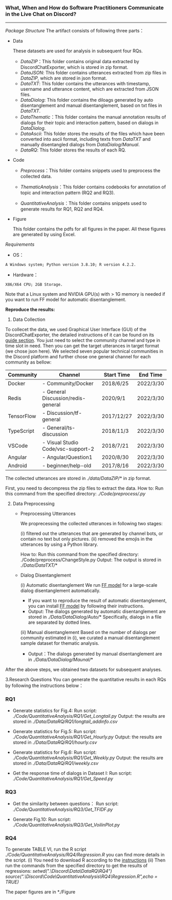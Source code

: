 ### What, When and How do Software Practitioners Communicate in the Live Chat on Discord?

---
*Package Structure*
The artifact consists of following three parts：
- Data
  
  These datasets are used for analysis in subsequent four RQs.

  - *DataZIP*：This folder contains original data extracted by DiscordChatExporter, which is stored in zip format.
  - *DataJSON*: This folder contains utterances extracted from zip files in *DataZIP*, which are stored in json format.
  - *DataTXT*: This folder contains the utterances with timestamp, username and utterance content, which are extracted from JSON files.
  - *DataDialog*: This folder contains the diloags generated by auto disentanglement and manual disentanglement, based on txt files in *DataTXT*.
  - *DataThematic*：This folder contains the manual annotation results of dialogs for their topic and interaction pattern, based on dialogs in *DataDialog*.
  - *DataAscii*: This folder stores the results of the files which have been converted into ascii format, including texts from *DataTXT* and manually disentangled dialogs from *DataDialog/Manual*.
  - *DataRQ*: This folder stores the results of each RQ.
  
- Code

  - *Preprocess*：This folder contains snippets used to preprocess the collected data.

  - *ThematicAnalysis*：This folder contains codebooks for annotation of topic and interaction pattern (RQ2 and RQ3).
  
  - *QuantitativeAnalysis*：This folder contains snippets used to generate results for RQ1, RQ2 and RQ4.

- Figure

  This folder contains the pdfs for all figures in the paper. All these figures are generated by using Excel.

*Requirements*

- OS：
~~~
A Windows system; Python version 3.8.10; R version 4.2.2.
~~~

- Hardware：
~~~
X86/X64 CPU; 2GB Storage.
~~~

Note that a Linux system and NVIDIA GPU(s) with > 1G memory is needed if you want to run FF model for automatic disentanglement.

<!--Although it is recommended to run the artifact with NVIDIA GPUs for faster analysis, it is not a requirement. When there is no GPU available, the CPU will be responsible for running the artifact.-->


**Reproduce the results:**
1. Data Collection
<!-- requirement 
~~~
Windows
~~~-->
To collecet the data, we used Graphical User Interface (GUI) of the DiscordChatExporter, the detailed instructions of it can be found on its [guide section](https://github.com/Tyrrrz/DiscordChatExporter/blob/master/.docs/Getting-started.md#using-the-gui). You just need to select the community channel and type in time slot in need. Then you can get the target utterances in target format (we chose json here). 
We selected seven popular technical communities in the Discord platform and further chose one general channel for each community as bellow:

| Community  | Channel                                                                                     | Start Time | End Time  |
|------------|---------------------------------------------------------------------------------------------|------------|-----------|
| Docker     | - Community/Docker                                                                          | 2018/6/25  | 2022/3/30 |
| Redis      | - General Discussion/redis-general                                                          | 2020/9/1   | 2022/3/30 |
| TensorFlow | - Discussion/tf-general                                                                     | 2017/12/27 | 2022/3/30 |
| TypeScript | - General/ts-discussion                                                                     | 2018/11/3  | 2022/3/30 |
| VSCode     | - Visual Studio Code/vsc-support-2                                                          | 2018/7/21  | 2022/3/30 |
| Angular    | - Angular/Question1                                                                         | 2020/8/30  | 2022/3/30 |
| Android    | - beginner/help-old                                                                         | 2017/8/16  | 2022/3/30 |

The collected utterances are stored in *./data/DataZIP/** in zip format.

First, you need to decompress the zip files to extract the data.
How to: Run this command from the specified directory: *./Code/preprocess/.py*

2. Data Preprocessing
   - Preprocessing Utterances
 
     We proprecessing the collected utterances in following two stages:
     
     (i) filtered out the utterances that are generated by channel bots, or contain no text but only pictures. 
     (ii) removed the emojis in the utterances by using a Python library.

       How to: Run this command from the specified directory: ./Code/preprocess/ChangeStyle.py
       Output: The output is stored in *./Data/DataTXT/**
       
     <!--The datasets we preprocessed locate in ./Data. Each utterance consists of a timestamp, a username, and a textual message.-->
       
   - Dialog Disentanglement
     
     (i) Automatic disentanglement
     We run [FF model](https://jkk.name/irc-disentanglement/) for a large-scale dialog disentanglement automatically.
      + If you want to reproduce the result of automatic disentanglement, you can install [FF model](https://jkk.name/irc-disentanglement/) by following their instructions.
      <!--T+ How to: Run the following commands in order from the specified directory: 
        1. *./Code/Disentanglement/DatasetDealing.py*
        2. *./Code/Disentanglement/GetAscii.sh*
        3. *./Code/Disentanglement/GetDialogs.sh*
        4. *./Code/Disentanglement/OutputDealing.py*
        5. *./Code/Disentanglement/DialogFormat.sh*-->
   
      + Output: The dialogs generated by automatic disentanglement are stored in *./Data/DataDialog/Auto/**
      Specifically, dialogs in a file are separated by dotted lines.
      <!--The dialogs obtained from automatic disentanglement are stored under the folder "NAME" in txt files.--> 
      <!-- File : ./Code/disentanglement--> 
  
     (ii) Manual disentanglement
     Based on the number of dialogs per community estimated in (i), we curated a manual disentanglement sample dataset for thematic analysis.
     - Output：The dialogs generated by manual disentanglement are in *./Data/DataDialog/Maunal/**
     <!--the folder "NAME" in text files.-->
    
After the above steps, we obtained two datasets for subsequent analyses. 


3.Research Questions
You can generate the quantitative results in each RQs by following the instructions below：

### RQ1
   - Generate statistics for Fig.4: 
  Run script: *./Code/QuantitativeAnalysis/RQ1/Get_Longtail.py* 
  Output: the results are stored in *./Data/DataRQ/RQ1/longtail_addinfo.csv*

   - Generate statistics for Fig.5: 
  Run script: *./Code/QuantitativeAnalysis/RQ1/Get_Hourly.py* 
  Output: the results are stored in *./Data/DataRQ/RQ1/hourly.csv*

   - Generate statistics for Fig.6: 
  Run script: *./Code/QuantitativeAnalysis/RQ1/Get_Weekly.py*
  Output: the results are stored in *./Data/DataRQ/RQ1/weekly.csv*
  
   - Get the response time of dialogs in Dataset I: 
  Run script: *./Code/QuantitativeAnalysis/RQ1/Get_Speed.py*

### RQ3
- Get the similarity between questions：
  Run script: *./Code/QuantitativeAnalysis/RQ3/Get_TFIDF.py*

- Generate Fig.10:
  Run script: *./Code/QuantitativeAnalysis/RQ3/Get_VoilinPlot.py*

### RQ4
To generate TABLE VI, run the R script *./Code/QuantitativeAnalysis/RQ4/Regression.R* you can find more details in the script.
(i) You need to download R according to the [instructions](https://cran.r-project.org/mirrors.html)
(ii) Then run the commands from the specified directory to get the results of regressions:
    *setwd(".\\Discord\\Data\\DataRQ\\RQ4")*
    *source(".\\Discord\\Code\\QuantitativeAnalysis\\RQ4\\Regression.R",echo = TRUE)*
   
The paper figures are in *./Figure
